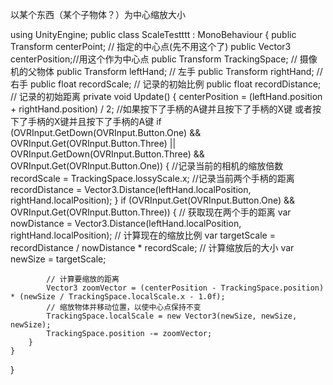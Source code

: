 以某个东西（某个子物体？）为中心缩放大小


using UnityEngine;
public class ScaleTestttt : MonoBehaviour
{
    public Transform centerPoint; // 指定的中心点(先不用这个了)
    public Vector3 centerPosition;//用这个作为中心点
    public Transform TrackingSpace; // 摄像机的父物体
    public Transform leftHand; // 左手
    public Transform rightHand; // 右手
    public float recordScale; // 记录的初始比例
    public float recordDistance; // 记录的初始距离
    private void Update()
    {
        centerPosition = (leftHand.position + rightHand.position) / 2;
        //如果按下了手柄的A键并且按下了手柄的X键 或者按下了手柄的X键并且按下了手柄的A键
        if (OVRInput.GetDown(OVRInput.Button.One) && OVRInput.Get(OVRInput.Button.Three) || OVRInput.GetDown(OVRInput.Button.Three) && OVRInput.Get(OVRInput.Button.One))
        {
            //记录当前的相机的缩放倍数
            recordScale = TrackingSpace.lossyScale.x;
            //记录当前两个手柄的距离
            recordDistance = Vector3.Distance(leftHand.localPosition, rightHand.localPosition);
        }
        if (OVRInput.Get(OVRInput.Button.One) && OVRInput.Get(OVRInput.Button.Three))
        {
            // 获取现在两个手的距离
            var nowDistance = Vector3.Distance(leftHand.localPosition, rightHand.localPosition);
            // 计算现在的缩放比例
            var targetScale = recordDistance / nowDistance * recordScale;
            // 计算缩放后的大小
            var newSize = targetScale;

            // 计算要缩放的距离
            Vector3 zoomVector = (centerPosition - TrackingSpace.position) * (newSize / TrackingSpace.localScale.x - 1.0f);
            // 缩放物体并移动位置，以使中心点保持不变
            TrackingSpace.localScale = new Vector3(newSize, newSize, newSize);
            TrackingSpace.position -= zoomVector;
        }
    }
}

